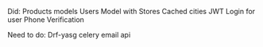 Did:
Products models
Users Model with Stores
Cached cities
JWT Login for user
Phone Verification

Need to do:
Drf-yasg
celery
email
api

